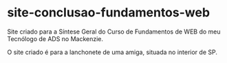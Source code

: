 # site-conclusao-fundamentos-web
 Site criado para a Síntese Geral do Curso de Fundamentos de WEB do meu Tecnólogo de ADS no Mackenzie.

O site criado é para a lanchonete de uma amiga, situada no interior de SP.
